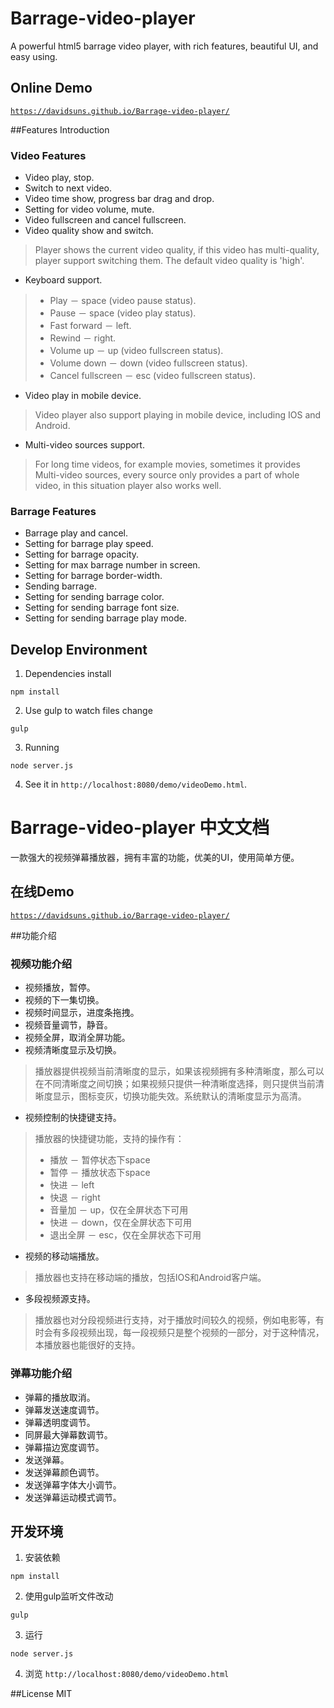 # Barrage-video-player
A powerful html5 barrage video player, with rich features, beautiful UI, and easy using.

## Online Demo
[`https://davidsuns.github.io/Barrage-video-player/`](https://davidsuns.github.io/Barrage-video-player/)

##Features Introduction
### Video Features
* Video play, stop.
* Switch to next video.
* Video time show, progress bar drag and drop.
* Setting for video volume, mute.
* Video fullscreen and cancel fullscreen.
* Video quality show and switch.

> Player shows the current video quality, if this video has multi-quality, player support switching them. The default video quality is 'high'.

* Keyboard support.

> * Play － space (video pause status).
> * Pause － space (video play status).
> * Fast forward － left.
> * Rewind － right.
> * Volume up － up (video fullscreen status).
> * Volume down － down (video fullscreen status).
> * Cancel fullscreen － esc (video fullscreen status).

* Video play in mobile device.

>Video player also support playing in mobile device, including IOS and Android.

* Multi-video sources support.

> For long time videos, for example movies, sometimes it provides Multi-video sources, every source only provides a part of whole video, in this situation player also works well.

### Barrage Features
* Barrage play and cancel.
* Setting for barrage play speed.
* Setting for barrage opacity.
* Setting for max barrage number in screen.
* Setting for barrage border-width.
* Sending barrage.
* Setting for sending barrage color.
* Setting for sending barrage font size.
* Setting for sending barrage play mode.

## Develop Environment

1. Dependencies install
```shell
npm install
```

2. Use gulp to watch files change
```shell
gulp
```

3. Running
```shell
node server.js
```

4. See it in `http://localhost:8080/demo/videoDemo.html`.


# Barrage-video-player 中文文档
一款强大的视频弹幕播放器，拥有丰富的功能，优美的UI，使用简单方便。

## 在线Demo
[`https://davidsuns.github.io/Barrage-video-player/`](https://davidsuns.github.io/Barrage-video-player/)

##功能介绍
### 视频功能介绍
* 视频播放，暂停。
* 视频的下一集切换。
* 视频时间显示，进度条拖拽。
* 视频音量调节，静音。
* 视频全屏，取消全屏功能。
* 视频清晰度显示及切换。

> 播放器提供视频当前清晰度的显示，如果该视频拥有多种清晰度，那么可以在不同清晰度之间切换；如果视频只提供一种清晰度选择，则只提供当前清晰度显示，图标变灰，切换功能失效。系统默认的清晰度显示为高清。

* 视频控制的快捷键支持。

> 播放器的快捷键功能，支持的操作有：
> * 播放 － 暂停状态下space
> * 暂停 － 播放状态下space
> * 快进 － left
> * 快退 － right
> * 音量加 － up，仅在全屏状态下可用
> * 快进 － down，仅在全屏状态下可用
> * 退出全屏 － esc，仅在全屏状态下可用

* 视频的移动端播放。

>播放器也支持在移动端的播放，包括IOS和Android客户端。

* 多段视频源支持。

>播放器也对分段视频进行支持，对于播放时间较久的视频，例如电影等，有时会有多段视频出现，每一段视频只是整个视频的一部分，对于这种情况，本播放器也能很好的支持。

### 弹幕功能介绍
* 弹幕的播放取消。
* 弹幕发送速度调节。
* 弹幕透明度调节。
* 同屏最大弹幕数调节。
* 弹幕描边宽度调节。
* 发送弹幕。
* 发送弹幕颜色调节。
* 发送弹幕字体大小调节。
* 发送弹幕运动模式调节。

## 开发环境

1. 安装依赖
```shell
npm install
```

2. 使用gulp监听文件改动
```shell
gulp
```

3. 运行
```shell
node server.js
```

4. 浏览 `http://localhost:8080/demo/videoDemo.html`

##License
MIT
